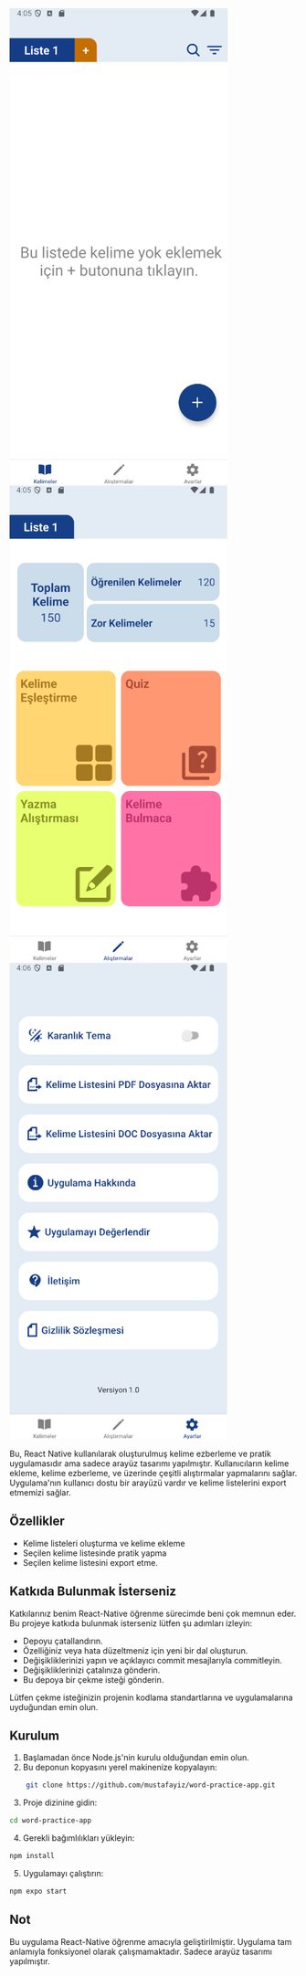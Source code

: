 ![](https://raw.githubusercontent.com/mustafayiz/word-practice-app/refs/heads/master/screenshots/1.png)
![](https://raw.githubusercontent.com/mustafayiz/word-practice-app/refs/heads/master/screenshots/2.png)
![](https://raw.githubusercontent.com/mustafayiz/word-practice-app/refs/heads/master/screenshots/3.png)


Bu, React Native kullanılarak oluşturulmuş kelime ezberleme ve pratik uygulamasıdır ama sadece arayüz tasarımı yapılmıştır. Kullanıcıların kelime ekleme, kelime ezberleme, ve üzerinde çeşitli alıştırmalar yapmalarını sağlar. Uygulama'nın kullanıcı dostu bir arayüzü vardır ve kelime listelerini export etmemizi sağlar.

## Özellikler
- Kelime listeleri oluşturma ve kelime ekleme
- Seçilen kelime listesinde pratik yapma
- Seçilen kelime listesini export etme.

## Katkıda Bulunmak İsterseniz
Katkılarınız benim React-Native öğrenme sürecimde beni çok memnun eder. Bu projeye katkıda bulunmak isterseniz lütfen şu adımları izleyin:

- Depoyu çatallandırın.
- Özelliğiniz veya hata düzeltmeniz için yeni bir dal oluşturun.
- Değişikliklerinizi yapın ve açıklayıcı commit mesajlarıyla commitleyin.
- Değişikliklerinizi çatalınıza gönderin.
- Bu depoya bir çekme isteği gönderin.

Lütfen çekme isteğinizin projenin kodlama standartlarına ve uygulamalarına uyduğundan emin olun.

## Kurulum
1. Başlamadan önce Node.js'nin kurulu olduğundan emin olun.
2. Bu deponun kopyasını yerel makinenize kopyalayın:
```bash
    git clone https://github.com/mustafayiz/word-practice-app.git
```
3. Proje dizinine gidin:
```bash
cd word-practice-app
```
4. Gerekli bağımlılıkları yükleyin:
```bash
npm install
```
5. Uygulamayı çalıştırın:
```bash
npm expo start
```
##  Not
Bu uygulama React-Native öğrenme amacıyla geliştirilmiştir. Uygulama tam anlamıyla fonksiyonel olarak çalışmamaktadır. Sadece arayüz tasarımı yapılmıştır.
